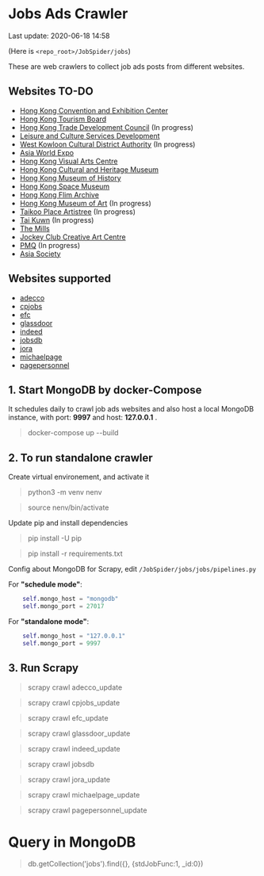 # Jobs Ads Crawler

Last update: 2020-06-18 14:58

(Here is `<repo_root>/JobSpider/jobs`)

These are web crawlers to collect job ads posts from different websites.

## Websites TO-DO
- [Hong Kong Convention and Exhibition Center](https://www.hkcec.com)
- [Hong Kong Tourism Board](https://www.discoverhongkong.com/us/index.html)
- [Hong Kong Trade Development Council](https://www.hktdc.com) (In progress)
- [Leisure and Culture Services Development](https://www.lcsd.gov.hk/en/)
- [West Kowloon Cultural District Authority](https://www.westkowloon.hk/en) (In progress)
- [Asia World Expo](https://www.asiaworld-expo.com)
- [Hong Kong Visual Arts Centre](https://www.lcsd.gov.hk/CE/Museum/APO/en_US/web/apo/va_main.html)
- [Hong Kong Cultural and Heritage Museum](https://www.heritagemuseum.gov.hk/en_US/web/hm/highlights.html)
- [Hong Kong Museum of History](https://hk.history.museum/en_US/web/mh/index.html)
- [Hong Kong Space Museum](https://www.lcsd.gov.hk/CE/Museum/Space/en_US/web/spm/whatsnew.html)
- [Hong Kong Flim Archive](https://www.filmarchive.gov.hk/en_US/web/hkfa/aboutus/openhl.html)
- [Hong Kong Museum of Art](https://hk.art.museum/en_US/web/ma/home.html) (In progress)
- [Taikoo Place Artistree](https://www.taikooplace.com/en/artistree) (In progress)
- [Tai Kuwn](https://www.taikwun.hk/en/) (In progress)
- [The Mills](http://www.themills.com.hk/en/)
- [Jockey Club Creative Art Centre](https://www.jccac.org.hk/?lang=en)
- [PMQ](https://www.pmq.org.hk) (In progress)
- [Asia Society](https://asiasociety.org/hong-kong)

## Websites supported

- [adecco](https://www.adecco.com.hk/)
- [cpjobs](https://www.cpjobs.com/hk/jobs/)
- [efc](https://www.efinancialcareers.hk/sitemap/html#jobsBySector)
- [glassdoor](https://www.glassdoor.com.hk/index.htm?countryRedirect=true)
- [indeed](https://www.indeed.ae/jobs?q=Islamic%20Finance&vjk=8db8f17434c93fa3)
- [jobsdb](https://hk.jobsdb.com/hk/jobs/banking-finance/1)
- [jora](https://hk.jora.com/j?q=&l=&sp=homepage)
- [michaelpage](https://www.michaelpage.com.hk/job-search)
- [pagepersonnel](https://www.pagepersonnel.com.hk/)

## 1. Start MongoDB by docker-Compose

It schedules daily to crawl job ads websites and also host a local MongoDB instance, with port: **9997** and host: **127.0.0.1** .

> docker-compose up --build


## 2. To run standalone crawler

Create virtual environement, and activate it

> python3 -m venv nenv

> source nenv/bin/activate

Update pip and install dependencies

> pip install -U pip

> pip install -r requirements.txt

Config about MongoDB for Scrapy, edit `/JobSpider/jobs/jobs/pipelines.py`


For **"schedule mode"**:

```python
    self.mongo_host = "mongodb"
    self.mongo_port = 27017
```

For **"standalone mode"**:

```python
    self.mongo_host = "127.0.0.1"
    self.mongo_port = 9997
```

## 3. Run Scrapy

> scrapy crawl adecco_update

> scrapy crawl cpjobs_update

> scrapy crawl efc_update

> scrapy crawl glassdoor_update

> scrapy crawl indeed_update

> scrapy crawl jobsdb

> scrapy crawl jora_update

> scrapy crawl michaelpage_update

> scrapy crawl pagepersonnel_update

# Query in MongoDB

> db.getCollection('jobs').find({}, {stdJobFunc:1, _id:0})
